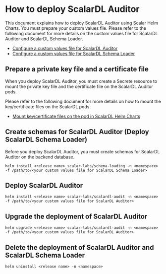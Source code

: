 # How to deploy ScalarDL Auditor

This document explains how to deploy ScalarDL Auditor using Scalar Helm Charts. You must prepare your custom values file. Please refer to the following document for more details on the custom values file for ScalarDL Auditor and ScalarDL Schema Loader.

* [Configure a custom values file for ScalarDL Auditor](./configure-custom-values-scalardl-auditor.md)
* [Configure a custom values file for ScalarDL Schema Loader](./configure-custom-values-scalardl-schema-loader.md)

## Prepare a private key file and a certificate file

When you deploy ScalarDL Auditor, you must create a Secrete resource to mount the private key file and the certificate file on the ScalarDL Auditor pods.

Please refer to the following document for more details on how to mount the key/certificate files on the ScalarDL pods.

* [Mount key/certificate files on the pod in ScalarDL Helm Charts](./mount-files-or-volumes-on-scalar-pods.md#mount-keycertificate-files-on-the-pod-in-scalardl-helm-charts)

## Create schemas for ScalarDL Auditor (Deploy ScalarDL Schema Loader)

Before you deploy ScalarDL Auditor, you must create schemas for ScalarDL Auditor on the backend database.

```console
helm install <release name> scalar-labs/schema-loading -n <namespace> -f /path/to/<your custom values file for ScalarDL Schema Loader>
```

## Deploy ScalarDL Auditor

```console
helm install <release name> scalar-labs/scalardl-audit -n <namespace> -f /path/to/<your custom values file for ScalarDL Auditor>
```

## Upgrade the deployment of ScalarDL Auditor

```console
helm upgrade <release name> scalar-labs/scalardl-audit -n <namespace> -f /path/to/<your custom values file for ScalarDL Auditor>
```

## Delete the deployment of ScalarDL Auditor and ScalarDL Schema Loader

```console
helm uninstall <release name> -n <namespace>
```
